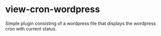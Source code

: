 # view-cron-wordpress
Simple plugin consisting of a wordpress file that displays the wordpress cron with current status.
